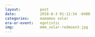 ```yaml
---
layout:         post
date:           2018-8-3 01:12:54 -0400
categories:     mamamoo solar
era-or-event:   egotistic
img:            mmm_solar-redmoon3.jpg
---
```


